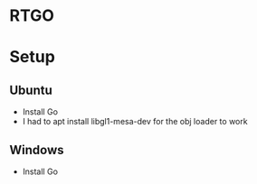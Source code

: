 # RTGO

# Setup
## Ubuntu
- Install Go
- I had to apt install libgl1-mesa-dev for the obj loader to work

## Windows
- Install Go

